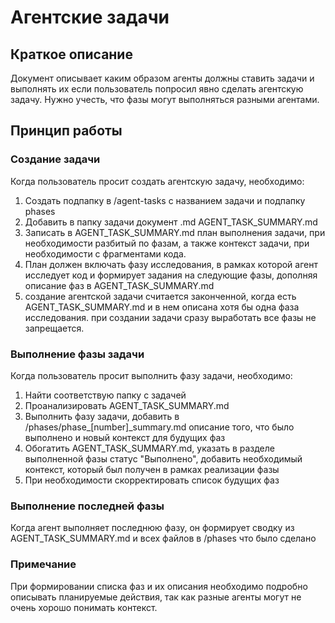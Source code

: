 # Агентские задачи
## Краткое описание
Документ описывает каким образом агенты должны ставить задачи и выполнять их если пользователь попросил явно сделать агентскую задачу.
Нужно учесть, что фазы могут выполняться разными агентами.

## Принцип работы
### Создание задачи
Когда пользователь просит создать агентскую задачу, необходимо:

1) Создать подпапку в /agent-tasks с названием задачи и подпапку phases
2) Добавить в папку задачи документ .md AGENT_TASK_SUMMARY.md
3) Записать в AGENT_TASK_SUMMARY.md план выполнения задачи, при необходимости разбитый по фазам, а также контекст задачи, при необходимости с фрагментами кода.
4) План должен включать фазу исследования, в рамках которой агент исследует код и формирует задания на следующие фазы, дополняя описание фаз в AGENT_TASK_SUMMARY.md
5) создание агентской задачи считается законченной, когда есть AGENT_TASK_SUMMARY.md и в нем описана хотя бы одна фаза исследования. при создании задачи сразу выработать все фазы не запрещается.


### Выполнение фазы задачи
Когда пользователь просит выполнить фазу задачи, необходимо:

1) Найти соответствую папку с задачей
2) Проанализировать AGENT_TASK_SUMMARY.md
3) Выполнить фазу задачи, добавить в /phases/phase_[number]_summary.md описание того, что было выполнено и новый контекст для будущих фаз
4) Обогатить AGENT_TASK_SUMMARY.md, указать в разделе выполненной фазы статус "Выполнено", добавить необходимый контекст, который был получен в рамках реализации фазы
5) При необходимости скорректировать список будущих фаз

### Выполнение последней фазы
Когда агент выполняет последнюю фазу, он формирует сводку из AGENT_TASK_SUMMARY.md и всех файлов в /phases что было сделано



### Примечание
При формировании списка фаз и их описания необходимо подробно описывать планируемые действия, так как разные агенты могут не очень хорошо понимать контекст.

